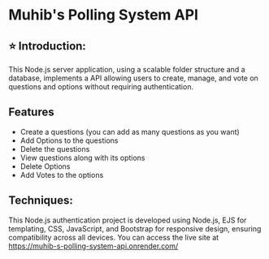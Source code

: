 # Muhib's Polling System API

## ⭐ Introduction: 
This Node.js server application, using a scalable folder structure and a database, implements a API allowing users to create, manage, and vote on questions and options without requiring authentication.

## Features
- Create a questions (you can add as many questions as you want)
- Add Options to the questions
- Delete the questions
- View questions along with its options
- Delete Options
- Add Votes to the options

## Techniques: 
This Node.js authentication project is developed using Node.js, EJS for templating, CSS, JavaScript, and Bootstrap for responsive design, ensuring compatibility across all devices.
You can access the live site at https://muhib-s-polling-system-api.onrender.com/
